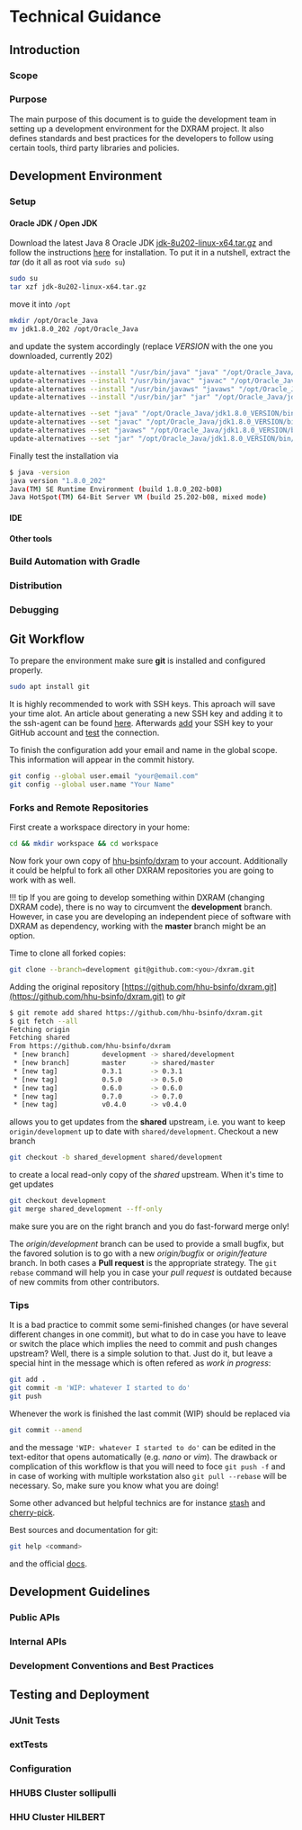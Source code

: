 # Technical Guidance

## Introduction

### Scope

### Purpose

The main purpose of this document is to guide the development team in setting up a development environment for the DXRAM project. 
It also defines standards and best practices for the developers to follow using certain tools, third party libraries and policies.

## Development Environment

### Setup

#### Oracle JDK / Open JDK
Download the latest Java 8 Oracle JDK [jdk-8u202-linux-x64.tar.gz](https://www.oracle.com/technetwork/java/javase/downloads/jdk8-downloads-2133151.html) and follow the instructions [here](https://wiki.ubuntuusers.de/Java/Installation/Oracle_Java/Java_8/) for installation. To put it in a nutshell, extract the *tar* (do it all as root via `sudo su`)

``` bash
sudo su
tar xzf jdk-8u202-linux-x64.tar.gz
```
move it into `/opt`

``` bash
mkdir /opt/Oracle_Java
mv jdk1.8.0_202 /opt/Oracle_Java
```
and update the system accordingly (replace *VERSION* with the one you downloaded, currently 202)

``` bash
update-alternatives --install "/usr/bin/java" "java" "/opt/Oracle_Java/jdk1.8.0_VERSION/bin/java" 1
update-alternatives --install "/usr/bin/javac" "javac" "/opt/Oracle_Java/jdk1.8.0_VERSION/bin/javac" 1
update-alternatives --install "/usr/bin/javaws" "javaws" "/opt/Oracle_Java/jdk1.8.0_VERSION/bin/javaws" 1
update-alternatives --install "/usr/bin/jar" "jar" "/opt/Oracle_Java/jdk1.8.0_VERSION/bin/jar" 1 

update-alternatives --set "java" "/opt/Oracle_Java/jdk1.8.0_VERSION/bin/java"
update-alternatives --set "javac" "/opt/Oracle_Java/jdk1.8.0_VERSION/bin/javac"
update-alternatives --set "javaws" "/opt/Oracle_Java/jdk1.8.0_VERSION/bin/javaws"
update-alternatives --set "jar" "/opt/Oracle_Java/jdk1.8.0_VERSION/bin/jar" 
```
Finally test the installation via

``` bash
$ java -version
java version "1.8.0_202"
Java(TM) SE Runtime Environment (build 1.8.0_202-b08)
Java HotSpot(TM) 64-Bit Server VM (build 25.202-b08, mixed mode)
```

#### IDE

#### Other tools

### Build Automation with Gradle

### Distribution

### Debugging

## Git Workflow

To prepare the environment make sure **git** is installed and configured properly.

``` bash
sudo apt install git
```

It is highly recommended to work with SSH keys. This aproach will save your time alot.
An article about generating a new SSH key and adding it to the ssh-agent can be found [here](https://help.github.com/en/articles/generating-a-new-ssh-key-and-adding-it-to-the-ssh-agent).
Afterwards [add](https://help.github.com/en/articles/adding-a-new-ssh-key-to-your-github-account) your SSH key to your GitHub account and [test](https://help.github.com/en/articles/testing-your-ssh-connection) the connection.

To finish the configuration add your email and name in the global scope.
This information will appear in the commit history.

``` bash
git config --global user.email "your@email.com"
git config --global user.name "Your Name"
```

### Forks and Remote Repositories

First create a workspace directory in your home:

``` bash
cd && mkdir workspace && cd workspace
```

Now fork your own copy of [hhu-bsinfo/dxram](https://github.com/hhu-bsinfo/dxram) to your account.
Additionally it could be helpful to fork all other DXRAM repositories you are going to work with as well.

!!! tip
    If you are going to develop something within DXRAM (changing DXRAM code), there is no way to circumvent the **development** branch.
    However, in case you are developing an independent piece of software with DXRAM as dependency, working with the **master** branch might be an option.

Time to clone all forked copies:

``` bash
git clone --branch=development git@github.com:<you>/dxram.git
```

Adding the original repository [https://github.com/hhu-bsinfo/dxram.git](https://github.com/hhu-bsinfo/dxram.git) to *git*

``` bash
$ git remote add shared https://github.com/hhu-bsinfo/dxram.git
$ git fetch --all
Fetching origin
Fetching shared
From https://github.com/hhu-bsinfo/dxram
 * [new branch]        development -> shared/development
 * [new branch]        master      -> shared/master
 * [new tag]           0.3.1       -> 0.3.1
 * [new tag]           0.5.0       -> 0.5.0
 * [new tag]           0.6.0       -> 0.6.0
 * [new tag]           0.7.0       -> 0.7.0
 * [new tag]           v0.4.0      -> v0.4.0
```

allows you to get updates from the **shared** upstream, i.e. you want to keep `origin/development` up to date with `shared/development`.
Checkout a new branch

``` bash
git checkout -b shared_development shared/development
```

to create a local read-only copy of the *shared* upstream.
When it's time to get updates

``` bash
git checkout development
git merge shared_development --ff-only
```

make sure you are on the right branch and you do fast-forward merge only!

The *origin/development* branch can be used to provide a small bugfix, but the favored solution is to go with a new *origin/bugfix* or *origin/feature* branch. In both cases a **Pull request** is the appropriate strategy. The `git rebase` command will help you in case your *pull request* is outdated because of new commits from other contributors.

### Tips

It is a bad practice to commit some semi-finished changes (or have several different changes in one commit), but what to do in case you have to leave or switch the place which implies the need to commit and push changes upstream? Well, there is a simple solution to that. Just do it, but leave a special hint in the message which is often refered as *work in progress*:

``` bash
git add .
git commit -m 'WIP: whatever I started to do'
git push
```

Whenever the work is finished the last commit (WIP) should be replaced via

``` bash
git commit --amend
```

and the message `'WIP: whatever I started to do'` can be edited in the text-editor that opens automatically (e.g. *nano* or *vim*).
The drawback or complication of this workflow is that you will need to foce `git push -f` and in case of working with multiple workstation also `git pull --rebase` will be necessary. So, make sure you know what you are doing!

Some other advanced but helpful technics are for instance [stash](https://git-scm.com/docs/git-stash) and [cherry-pick](https://git-scm.com/docs/git-cherry-pick).

Best sources and documentation for git:

``` bash
git help <command>
```

and the official [docs](https://git-scm.com/doc).

## Development Guidelines

### Public APIs

### Internal APIs

### Development Conventions and Best Practices

## Testing and Deployment

### JUnit Tests

### extTests

### Configuration

### HHUBS Cluster sollipulli

### HHU Cluster HILBERT
